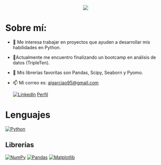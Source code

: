 <p align="center">
  <img src="https://media.licdn.com/dms/image/v2/D4E16AQHmWFTYoxLNTQ/profile-displaybackgroundimage-shrink_350_1400/B4EZhiJG3FHEAg-/0/1753993211783?e=1756944000&v=beta&t=p2vh5lth8PT0ZMVzYabPC5b-sbSRJ-Ku1CrmkkNyxtU"/>
</p>

# Sobre mí:
- 👀 Me interesa trabajar en proyectos que ayuden a desarrollar mis habilidades en Python.
- 🌱Actualmente me encuentro finalizando un bootcamp en análisis de datos (TripleTen).
- 💞️ Mis librerías favoritas son Pandas, Scipy, Seaborn y Pyomo.
- 📫 Mi correo es: ajgarciao95@gmail.com

  [![LinkedIn](https://custom-icon-badges.demolab.com/badge/LinkedIn-0A66C2?logo=linkedin-white&logoColor=fff)](#) [Perfil](https://www.linkedin.com/in/abel-garcia-oviedo/)

# Lenguajes
  [![Python](https://img.shields.io/badge/Python-3776AB?logo=python&logoColor=fff)](#)
## Librerías
  [![NumPy](https://img.shields.io/badge/NumPy-4DABCF?logo=numpy&logoColor=fff)](#)
  [![Pandas](https://img.shields.io/badge/Pandas-150458?logo=pandas&logoColor=fff)](#)
  [![Matplotlib](https://custom-icon-badges.demolab.com/badge/Matplotlib-71D291?logo=matplotlib&logoColor=fff)](#)
   
<!---
Soul-Decoder/Soul-Decoder is a ✨ special ✨ repository because its `README.md` (this file) appears on your GitHub profile.
You can click the Preview link to take a look at your changes.
--->
